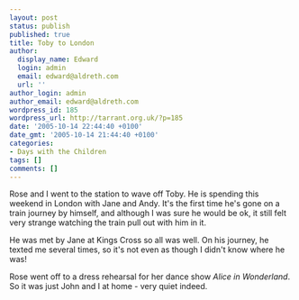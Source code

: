 ```yaml
---
layout: post
status: publish
published: true
title: Toby to London
author:
  display_name: Edward
  login: admin
  email: edward@aldreth.com
  url: ''
author_login: admin
author_email: edward@aldreth.com
wordpress_id: 185
wordpress_url: http://tarrant.org.uk/?p=185
date: '2005-10-14 22:44:40 +0100'
date_gmt: '2005-10-14 21:44:40 +0100'
categories:
- Days with the Children
tags: []
comments: []
---
```


Rose and I went to the station to wave off Toby. He is spending this
weekend in London with Jane and Andy. It\'s the first time he\'s gone on
a train journey by himself, and although I was sure he would be ok, it
still felt very strange watching the train pull out with him in it.

He was met by Jane at Kings Cross so all was well. On his journey, he
texted me several times, so it\'s not even as though I didn\'t know
where he was!

Rose went off to a dress rehearsal for her dance show *Alice in
Wonderland*. So it was just John and I at home - very quiet indeed.

